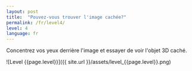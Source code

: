 ```yaml
---
layout: post
title:  "Pouvez-vous trouver l'image cachée?"
permalink: /fr/level4/
level: 4
language: fr
---
```

Concentrez vos yeux derrière l'image et essayer de voir l'objet 3D caché.

![Level {{page.level}}]({{ site.url }}/assets/level_{{page.level}}.png)